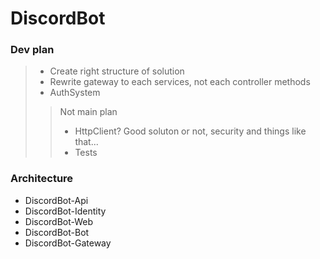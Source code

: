 # DiscordBot
### **Dev plan**
> - Create right structure of solution
> - Rewrite gateway to each services, not each controller methods
> - AuthSystem
> > Not main plan
> > - HttpClient? Good soluton or not, security and things like that...
> > - Tests
### **Architecture**
- DiscordBot-Api
- DiscordBot-Identity
- DiscordBot-Web
- DiscordBot-Bot
- DiscordBot-Gateway
